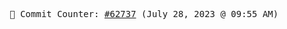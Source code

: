 <p align="center">
    <samp>
        📮 Commit Counter: <a href="https://github.com/Javascript-void0/Javascript-void0/commits/main">#62737</a> (July 28, 2023 @ 09:55 AM)
    </samp>
</p>